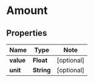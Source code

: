 # Amount

## Properties

Name | Type | Note
---- | ---- | ----
**value** | **Float** | [optional] 
**unit** | **String** | [optional] 

